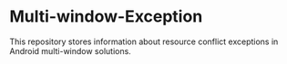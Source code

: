 # Multi-window-Exception
This repository stores information about resource conflict exceptions in Android multi-window solutions.
